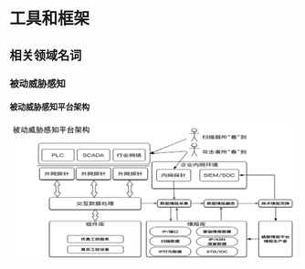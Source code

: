 # 工具和框架

## 相关领域名词

### 被动威胁感知

#### 被动威胁感知平台架构

![passive_sense_thread_platfrom](../assets/img/passive_sense_thread_platfrom.png)
